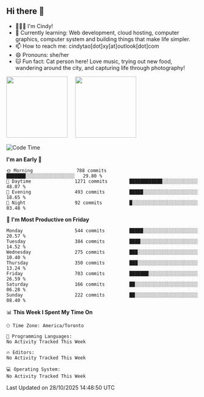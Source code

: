## Hi there 👋

<!--
**xinyue296/xinyue296** is a ✨ _special_ ✨ repository because its `README.md` (this file) appears on your GitHub profile.

Here are some ideas to get you started:

- 🔭 I’m currently working on ...
- 🌱 I’m currently learning ...
- 👯 I’m looking to collaborate on ...
- 🤔 I’m looking for help with ...
- 💬 Ask me about ...
- 📫 How to reach me: ...
- 😄 Pronouns: ...
- ⚡ Fun fact: ...
-->
- 👩🏻‍💻 I'm Cindy!
- 🌱 Currently learning: Web development, cloud hosting, computer graphics, computer system and building things that make life simpler.
- 📫 How to reach me: cindytao[dot]xy[at]outlook[dot]com
- 😄 Pronouns: she/her
- 🐱 Fun fact: Cat person here! Love music, trying out new food, wandering around the city, and capturing life through photography!

<!--Github Status: start-->
<div align="left">
  <img height="160em" src="https://github-readme-stats-topaz-two-25.vercel.app/api?username=xinyue296&theme=react&show_icons=true&count_private=true&include_orgs=true&hide=contribs,issues" />
    &nbsp;&nbsp;&nbsp;
  <img height="160em" src="https://github-readme-stats-cindy-taos-projects.vercel.app/api/top-langs/?username=xinyue296&theme=react&count_private=true&include_orgs=true&layout=compact" />
</div>
<!-- Github Status: end-->

<!--START_SECTION:waka-->
![Code Time](http://img.shields.io/badge/Code%20Time-294%20hrs%2036%20mins-blue)

**I'm an Early 🐤** 

```text
🌞 Morning                788 commits         ███████░░░░░░░░░░░░░░░░░░   29.80 % 
🌆 Daytime                1271 commits        ████████████░░░░░░░░░░░░░   48.07 % 
🌃 Evening                493 commits         █████░░░░░░░░░░░░░░░░░░░░   18.65 % 
🌙 Night                  92 commits          █░░░░░░░░░░░░░░░░░░░░░░░░   03.48 % 
```
📅 **I'm Most Productive on Friday** 

```text
Monday                   544 commits         █████░░░░░░░░░░░░░░░░░░░░   20.57 % 
Tuesday                  384 commits         ████░░░░░░░░░░░░░░░░░░░░░   14.52 % 
Wednesday                275 commits         ███░░░░░░░░░░░░░░░░░░░░░░   10.40 % 
Thursday                 350 commits         ███░░░░░░░░░░░░░░░░░░░░░░   13.24 % 
Friday                   703 commits         ███████░░░░░░░░░░░░░░░░░░   26.59 % 
Saturday                 166 commits         ██░░░░░░░░░░░░░░░░░░░░░░░   06.28 % 
Sunday                   222 commits         ██░░░░░░░░░░░░░░░░░░░░░░░   08.40 % 
```


📊 **This Week I Spent My Time On** 

```text
🕑︎ Time Zone: America/Toronto

💬 Programming Languages: 
No Activity Tracked This Week

🔥 Editors: 
No Activity Tracked This Week

💻 Operating System: 
No Activity Tracked This Week
```


 Last Updated on 28/10/2025 14:48:50 UTC
<!--END_SECTION:waka-->
